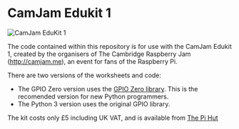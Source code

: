 # CamJam Edukit 1

![CamJam EduKit 1](https://cdn.shopify.com/s/files/1/0176/3274/products/EduKit_large.jpg?v=1456169827)

The code contained within this repository is for use with the CamJam Edukit 1, created by the organisers of The Cambridge Raspberry Jam (http://camjam.me), an event for fans of the Raspberry Pi.

There are two versions of the worksheets and code:
* The GPIO Zero version uses the [GPIO Zero library](https://www.raspberrypi.org/blog/gpio-zero-a-friendly-python-api-for-physical-computing/).  This is the recomended version for new Python programmers.
* The Python 3 version uses the original GPIO library.

The kit costs only £5 including UK VAT, and is available from [The Pi Hut](http://thepihut.com/collections/camjam-edukit)
